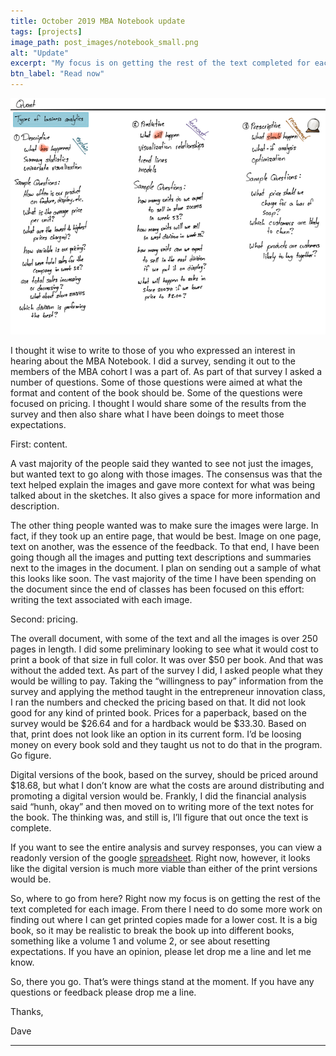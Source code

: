 ```yaml
---
title: October 2019 MBA Notebook update
tags: [projects]
image_path: post_images/notebook_small.png
alt: "Update"
excerpt: "My focus is on getting the rest of the text completed for each image. From there I need to do some more work on finding out where I can get printed copies made for a lower cost."
btn_label: "Read now"
---
```

![flower][image]

I thought it wise to write to those of you who expressed an interest in hearing about the MBA Notebook. I did a survey, sending it out to the members of the MBA cohort I was a part of. As part of that survey I asked a number of questions. Some of those questions were aimed at what the format and content of the book should be. Some of the questions were focused on pricing. I thought I would share some of the results from the survey and then also share what I have been doings to meet those expectations.

First: content.

A vast majority of the people said they wanted to see not just the images, but wanted text to go along with those images. The consensus was that the text helped explain the images and gave more context for what was being talked about in the sketches. It also gives a space for more information and description.

The other thing people wanted was to make sure the images were large. In fact, if they took up an entire page, that would be best. Image on one page, text on another, was the essence of the feedback. To that end, I have been going though all the images and putting text descriptions and summaries next to the images in the document. I plan on sending out a sample of what this looks like soon. The vast majority of the time I have been spending on the document since the end of classes has been focused on this effort: writing the text associated with each image.

Second: pricing.

The overall document, with some of the text and all the images is over 250 pages in length. I did some preliminary looking to see what it would cost to print a book of that size in full color. It was over $50 per book. And that was without the added text. As part of the survey I did, I asked people what they would be willing to pay. Taking the “willingness to pay” information from the survey and applying the method taught in the entrepreneur innovation class, I ran the numbers and checked the pricing based on that. It did not look good for any kind of printed book. Prices for a paperback, based on the survey would be $26.64 and for a hardback would be $33.30. Based on that, print does not look like an option in its current form. I’d be loosing money on every book sold and they taught us not to do that in the program. Go figure.

Digital versions of the book, based on the survey, should be priced around $18.68, but what I don’t know are what the costs are around distributing and promoting a digital version would be. Frankly, I did the financial analysis said “hunh, okay” and then moved on to writing more of the text notes for the book. The thinking was, and still is, I’ll figure that out once the text is complete.

If you want to see the entire analysis and survey responses, you can view a readonly version of the google [spreadsheet][spreadsheet]. Right now, however, it looks like the digital version is much more viable than either of the print versions would be.

So, where to go from here? Right now my focus is on getting the rest of the text completed for each image. From there I need to do some more work on finding out where I can get printed copies made for a lower cost. It is a big book, so it may be realistic to break the book up into different books, something like a volume 1 and volume 2, or see about resetting expectations. If you have an opinion, please let drop me a line and let me know.

So, there you go. That’s were things stand at the moment. If you have any questions or feedback please drop me a line.
​

Thanks,

Dave

---
[image]: /images/post_images/notebook_small.png
[spreadsheet]: http://bit.ly/2kDTMKJ
